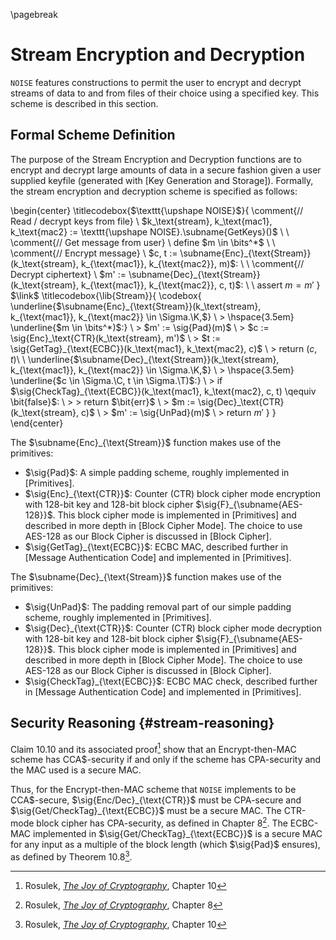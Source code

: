 \pagebreak

# Stream Encryption and Decryption

`NOISE` features constructions to permit the user to encrypt and decrypt streams of data to and from files of their choice using a specified key. This scheme is described in this section.

## Formal Scheme Definition

The purpose of the Stream Encryption and Decryption functions are to encrypt and decrypt large amounts of data in a secure fashion given a user supplied keyfile (generated with [Key Generation and Storage]). Formally, the stream encryption and decryption scheme is specified as follows:

\begin{center}
  \titlecodebox{$\texttt{\upshape NOISE}$}{
    \comment{// Read / decrypt keys from file} \\
    $k_\text{stream}, k_\text{mac1}, k_\text{mac2} := \texttt{\upshape NOISE}.\subname{GetKeys}()$ \\
    \\
    \comment{// Get message from user} \\
    define $m \in \bits^*$ \\
    \\
    \comment{// Encrypt message} \\
    $c, t := \subname{Enc}_{\text{Stream}}(k_\text{stream}, k_{\text{mac1}}, k_{\text{mac2}}, m)$: \\
    \\
    \comment{// Decrypt ciphertext} \\
    $m' := \subname{Dec}_{\text{Stream}}(k_\text{stream}, k_{\text{mac1}}, k_{\text{mac2}}, c, t)$: \\
    \\
    assert $m = m'$
  }
  $\link$
  \titlecodebox{\lib{Stream}}{
    \codebox{
      \underline{$\subname{Enc}_{\text{Stream}}(k_\text{stream}, k_{\text{mac1}}, k_{\text{mac2}} \in \Sigma.\K,$} \\
      \> \hspace{3.5em} \underline{$m \in \bits^*)$:} \\
      \> $m' := \sig{Pad}(m)$ \\
      \> $c := \sig{Enc}_\text{CTR}(k_\text{stream}, m')$ \\
      \> $t := \sig{GetTag}_{\text{ECBC}}(k_\text{mac1}, k_\text{mac2}, c)$ \\
      \> return $(c, t)$\\
      \\
      \underline{$\subname{Dec}_{\text{Stream}}(k_\text{stream}, k_{\text{mac1}}, k_{\text{mac2}} \in \Sigma.\K,$} \\
      \> \hspace{3.5em} \underline{$c \in \Sigma.\C, t \in \Sigma.\T)$:} \\
      \> if $\sig{CheckTag}_{\text{ECBC}}(k_\text{mac1}, k_\text{mac2}, c, t) \qequiv \bit{false}$: \\
      \> \> return $\bit{err}$ \\
      \> $m := \sig{Dec}_\text{CTR}(k_\text{stream}, c)$ \\
      \> $m' := \sig{UnPad}(m)$ \\
      \> return $m'$
    }
  }
\end{center}

The $\subname{Enc}_{\text{Stream}}$ function makes use of the primitives:

- $\sig{Pad}$: A simple padding scheme, roughly implemented in [Primitives].
- $\sig{Enc}_{\text{CTR}}$: Counter (CTR) block cipher mode encryption with 128-bit key and 128-bit block cipher $\sig{F}_{\subname{AES-128}}$. This block cipher mode is implemented in [Primitives] and described in more depth in [Block Cipher Mode]. The choice to use AES-128 as our Block Cipher is discussed in [Block Cipher].
- $\sig{GetTag}_{\text{ECBC}}$: ECBC MAC, described further in [Message Authentication Code] and implemented in [Primitives].

The $\subname{Dec}_{\text{Stream}}$ function makes use of the primitives:

- $\sig{UnPad}$: The padding removal part of our simple padding scheme, roughly implemented in [Primitives].
- $\sig{Dec}_{\text{CTR}}$: Counter (CTR) block cipher mode decryption with 128-bit key and 128-bit block cipher $\sig{F}_{\subname{AES-128}}$. This block cipher mode is implemented in [Primitives] and described in more depth in [Block Cipher Mode]. The choice to use AES-128 as our Block Cipher is discussed in [Block Cipher].
- $\sig{CheckTag}_{\text{ECBC}}$: ECBC MAC check, described further in [Message Authentication Code] and implemented in [Primitives].

## Security Reasoning {#stream-reasoning}

Claim 10.10 and its associated proof[^5.1] show that an Encrypt-then-MAC scheme has CCA\$-security if and only if the scheme has CPA-security and the MAC used is a secure MAC.

Thus, for the Encrypt-then-MAC scheme that `NOISE` implements to be CCA\$-secure, $\sig{Enc/Dec}_{\text{CTR}}$ must be CPA-secure and $\sig{Get/CheckTag}_{\text{ECBC}}$ must be a secure MAC. The CTR-mode block cipher has CPA-security, as defined in Chapter 8[^5.2]. The ECBC-MAC implemented in $\sig{Get/CheckTag}_{\text{ECBC}}$ is a secure MAC for any input as a multiple of the block length (which $\sig{Pad}$ ensures), as defined by Theorem 10.8[^5.3].

[^5.1]: Rosulek, [*The Joy of Cryptography*](https://joyofcryptography.com/pdf/book.pdf), Chapter 10
[^5.2]: Rosulek, [*The Joy of Cryptography*](https://joyofcryptography.com/pdf/book.pdf), Chapter 8
[^5.3]: Rosulek, [*The Joy of Cryptography*](https://joyofcryptography.com/pdf/book.pdf), Chapter 10
